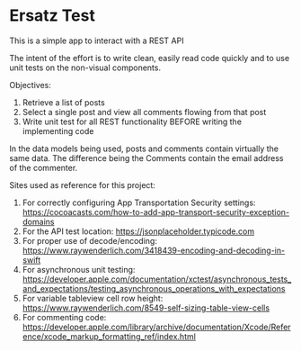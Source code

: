 #  Ersatz Test

This is a simple app to interact with a REST API

The intent of the effort is to write clean, easily read code quickly and to use unit tests on the non-visual components.

Objectives:
1.  Retrieve a list of posts
2.  Select a single post and view all comments flowing from that post
3.  Write unit test for all REST functionality BEFORE writing the implementing code


In the data models being used,  posts and comments contain virtually the same data. The difference being the Comments contain the email address of the commenter.

Sites used as reference for this project:

1. For correctly configuring App Transportation Security settings: https://cocoacasts.com/how-to-add-app-transport-security-exception-domains
2. For the API test location: https://jsonplaceholder.typicode.com
3. For proper use of decode/encoding: https://www.raywenderlich.com/3418439-encoding-and-decoding-in-swift
4. For asynchronous unit testing: https://developer.apple.com/documentation/xctest/asynchronous_tests_and_expectations/testing_asynchronous_operations_with_expectations
5. For variable tableview cell row height: https://www.raywenderlich.com/8549-self-sizing-table-view-cells
6. For commenting code: https://developer.apple.com/library/archive/documentation/Xcode/Reference/xcode_markup_formatting_ref/index.html
